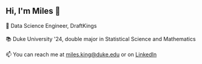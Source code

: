 ## Hi, I'm Miles 👋

🏈 Data Science Engineer, DraftKings
<br><br>
📚 Duke University '24, double major in Statistical Science and Mathematics
<br><br>
📫 You can reach me at miles.king@duke.edu or on <a href="https://www.linkedin.com/in/milesfking" target="_blank">LinkedIn</a>
<br><br>
